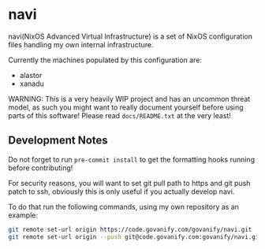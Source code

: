 navi
=====
navi(NixOS Advanced Virtual Infrastructure) is a set of NixOS configuration
files handling my own internal infrastructure.

Currently the machines populated by this configuration are:

* alastor
* xanadu

WARNING: This is a very heavily WIP project and has an uncommon threat model, as
such you might want to really document yourself before using parts of this
software! Please read `docs/README.txt` at the very least!


## Development Notes

Do not forget to run `pre-commit install` to get the formatting hooks running
before contributing!

For security reasons, you will want to set git pull path to https and git push
patch to ssh, obviously this is only useful if you actually develop navi.

To do that run the following commands, using my own repository as an example:
```sh
git remote set-url origin https://code.govanify.com/govanify/navi.git
git remote set-url origin --push git@code.govanify.com:govanify/navi.git
```
